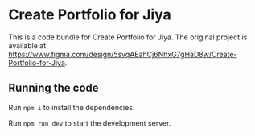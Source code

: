 
  # Create Portfolio for Jiya

  This is a code bundle for Create Portfolio for Jiya. The original project is available at https://www.figma.com/design/5svqAEahCj6NhxG7gHaD8w/Create-Portfolio-for-Jiya.

  ## Running the code

  Run `npm i` to install the dependencies.

  Run `npm run dev` to start the development server.
  